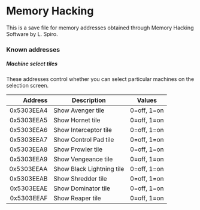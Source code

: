 # Memory Hacking
This is a save file for memory addresses obtained through Memory Hacking Software by L. Spiro.

### Known addresses
##### Machine select tiles
These addresses control whether you can select particular machines on the selection screen.

| Address | Description | Values |
| ---: | --- | --- |
| 0x5303EEA4 | Show Avenger tile | 0=off, 1=on |
| 0x5303EEA5 | Show Hornet tile | 0=off, 1=on |
| 0x5303EEA6 | Show Interceptor tile | 0=off, 1=on |
| 0x5303EEA7 | Show Control Pad tile | 0=off, 1=on |
| 0x5303EEA8 | Show Prowler tile | 0=off, 1=on |
| 0x5303EEA9 | Show Vengeance tile | 0=off, 1=on |
| 0x5303EEAA | Show Black Lightning tile | 0=off, 1=on |
| 0x5303EEAB | Show Shredder tile | 0=off, 1=on |
| 0x5303EEAE | Show Dominator tile | 0=off, 1=on |
| 0x5303EEAF | Show Reaper tile | 0=off, 1=on |


